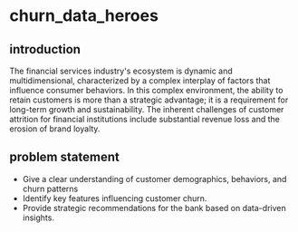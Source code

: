 # churn_data_heroes
## introduction
The financial services industry's ecosystem is dynamic and multidimensional, characterized by a complex interplay of factors that influence consumer behaviors. In this complex environment, the ability to retain customers is more than a strategic advantage; it is a requirement for long-term growth and sustainability. The inherent challenges of customer attrition for financial institutions include substantial revenue loss and the erosion of brand loyalty.
## problem statement
- Give a clear understanding of customer demographics, behaviors, and churn patterns 
- Identify key features influencing customer churn. 
- Provide strategic recommendations for the bank based on data-driven insights.
